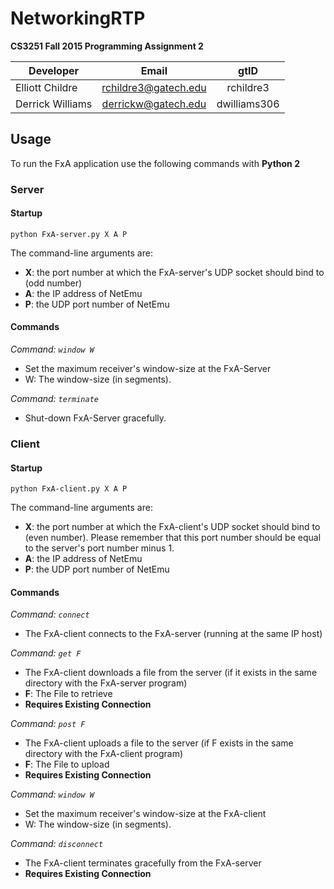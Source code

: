 # NetworkingRTP
**CS3251 Fall 2015 Programming Assignment 2**

| Developer        | Email                | gtID         |
| ---------------- |:--------------------:| :-----------:|
| Elliott Childre  | rchildre3@gatech.edu | rchildre3    |
| Derrick Williams | derrickw@gatech.edu  | dwilliams306 |

## Usage
To run the FxA application use the following commands with **Python 2**

### Server

#### Startup

`python FxA-server.py X A P`
  
The command-line arguments are:
* **X**: the port number at which the FxA-server's UDP socket should bind to (odd number)
* **A**: the IP address of NetEmu
* **P**: the UDP port number of NetEmu  

#### Commands  
*Command: `window W`*
* Set the maximum receiver's window-size at the FxA-Server
* W: The window-size (in segments).
  
*Command: `terminate`*
* Shut-down FxA-Server gracefully.

### Client

#### Startup

`python FxA-client.py X A P`

The command-line arguments are:
* **X**: the port number at which the FxA-client's UDP socket should bind to (even number). Please remember that this port number should be equal to the server's port number minus 1.
* **A**: the IP address of NetEmu
* **P**: the UDP port number of NetEmu

#### Commands
*Command: `connect`*
* The FxA-client connects to the FxA-server (running at the same IP host)

*Command: `get F`*
* The FxA-client downloads a file from the server (if it exists in the same directory with the FxA-server program)
* **F**: The File to retrieve
* **Requires Existing Connection**

*Command: `post F`*
* The FxA-client uploads a file to the server (if F exists in the same directory with the FxA-client program)
* **F**: The File to upload
* **Requires Existing Connection**

*Command: `window W`*
* Set the maximum receiver's window-size at the FxA-client
* W: The window-size (in segments).

*Command: `disconnect`*
* The FxA-client terminates gracefully from the FxA-server
* **Requires Existing Connection**

